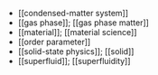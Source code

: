 - [[condensed-matter system]]
- [[gas phase]]; [[gas phase matter]]
- [[material]]; [[material science]]
- [[order parameter]]
- [[solid-state physics]]; [[solid]]
- [[superfluid]]; [[superfluidity]]
